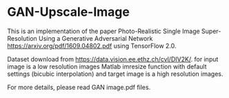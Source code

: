 # GAN-Upscale-Image

This is an implementation of the paper Photo-Realistic Single Image Super-Resolution Using a Generative Adversarial Network https://arxiv.org/pdf/1609.04802.pdf using TensorFlow 2.0.

Dataset download from https://data.vision.ee.ethz.ch/cvl/DIV2K/. for input image is a low resolution images  Matlab imresize function with default settings (bicubic interpolation)
and target image is a high resolution images.

For more details, please read GAN image.pdf files.
